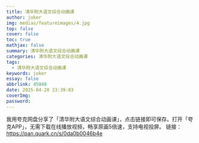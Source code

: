 ```yaml
---
title: 清华附大语文综合动画课
author: joker
img: medias/featureimages/4.jpg
top: false
cover: false
toc: true
mathjax: false
summary: 清华附大语文综合动画课
categories: 清华附大语文综合动画课
tags:
  - 清华附大语文综合动画课
keywords: joker
essay: false
abbrlink: 45048
date: 2025-04-20 23:39:03
coverImg:
password:
---
```


我用夸克网盘分享了「清华附大语文综合动画课」，点击链接即可保存。打开「夸克APP」，无需下载在线播放视频，畅享原画5倍速，支持电视投屏。
链接：https://pan.quark.cn/s/0da0b0046b4e
